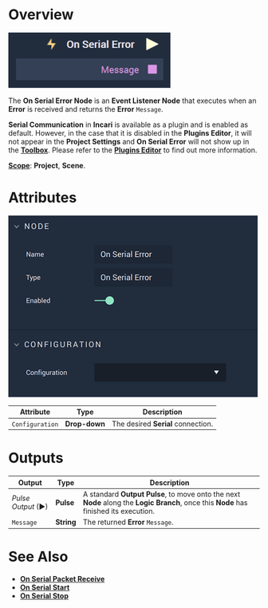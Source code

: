 # Overview

![The On Serial Error Node.](../../../../.gitbook/assets/onserialerrorupdatedimage.png)

The **On Serial Error Node** is an **Event Listener Node** that executes when an **Error** is received and returns the **Error** `Message`.

**Serial Communication** in **Incari** is available as a plugin and is enabled as default. However, in the case that it is disabled in the **Plugins Editor**, it will not appear in the **Project Settings** and **On Serial Error** will not show up in the [**Toolbox**](../../../overview.md). Please refer to the [**Plugins Editor**](../../../modules/plugins-editor.md) to find out more information.

[**Scope**](../../overview.md#scopes): **Project**, **Scene**.

# Attributes

![The On Serial Error Node Attributes.](../../../../.gitbook/assets/onserialerrorattributes.png)

|Attribute|Type|Description|
|---|---|---|
|`Configuration`|**Drop-down**|The desired **Serial** connection.|


# Outputs

|Output|Type|Description|
|---|---|---|
|*Pulse Output* (►)|**Pulse**|A standard **Output Pulse**, to move onto the next **Node** along the **Logic Branch**, once this **Node** has finished its execution.|
|`Message`|**String**|The returned **Error** `Message`.|

# See Also

* [**On Serial Packet Receive**](onserialpacketreceive.md)
* [**On Serial Start**](onserialstart.md)
* [**On Serial Stop**](onserialstop.md)

